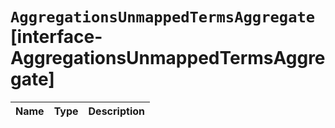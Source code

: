 # `AggregationsUnmappedTermsAggregate` [interface-AggregationsUnmappedTermsAggregate]

| Name | Type | Description |
| - | - | - |
